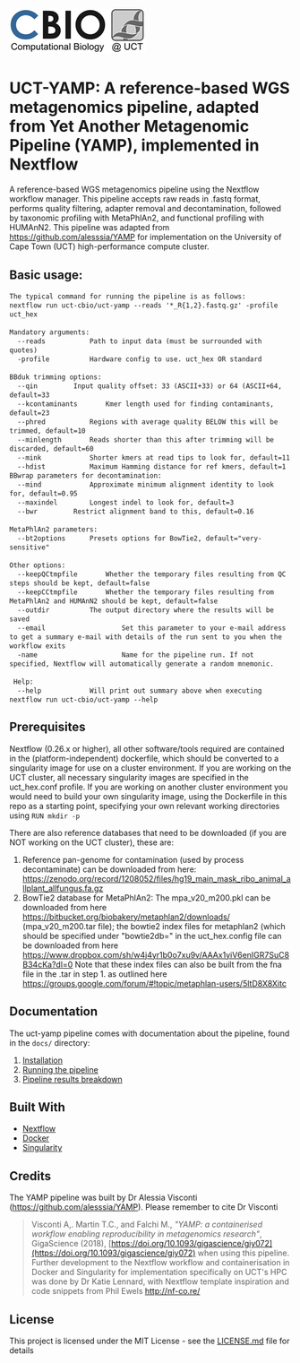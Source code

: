 # ![kviljoen/YAMP](/assets/cbio_logo.png)

# UCT-YAMP: A reference-based WGS metagenomics pipeline, adapted from Yet Another Metagenomic Pipeline (YAMP), implemented in Nextflow

A reference-based WGS metagenomics pipeline using the Nextflow workflow manager. This pipeline accepts raw reads in .fastq format, performs quality filtering, adapter removal and decontamination, followed by taxonomic profiling with MetaPhlAn2, and functional profiling with HUMAnN2. This pipeline was adapted from https://github.com/alesssia/YAMP for implementation on the University of Cape Town (UCT) high-performance compute cluster.

## Basic usage:

    The typical command for running the pipeline is as follows:
    nextflow run uct-cbio/uct-yamp --reads '*_R{1,2}.fastq.gz' -profile uct_hex

    Mandatory arguments:
      --reads			Path to input data (must be surrounded with quotes)
      -profile			Hardware config to use. uct_hex OR standard
      
    BBduk trimming options:
      --qin			Input quality offset: 33 (ASCII+33) or 64 (ASCII+64, default=33
      --kcontaminants		Kmer length used for finding contaminants, default=23	
      --phred			Regions with average quality BELOW this will be trimmed, default=10 
      --minlength		Reads shorter than this after trimming will be discarded, default=60
      --mink			Shorter kmers at read tips to look for, default=11 
      --hdist			Maximum Hamming distance for ref kmers, default=1            
    BBwrap parameters for decontamination:	
      --mind			Approximate minimum alignment identity to look for, default=0.95
      --maxindel		Longest indel to look for, default=3
      --bwr			Restrict alignment band to this, default=0.16
	
    MetaPhlAn2 parameters: 
      --bt2options		Presets options for BowTie2, default="very-sensitive"
      
    Other options:
      --keepQCtmpfile		Whether the temporary files resulting from QC steps should be kept, default=false
      --keepCCtmpfile		Whether the temporary files resulting from MetaPhlAn2 and HUMAnN2 should be kept, default=false 
      --outdir			The output directory where the results will be saved
      --email                   Set this parameter to your e-mail address to get a summary e-mail with details of the run sent to you when the workflow exits
      -name                     Name for the pipeline run. If not specified, Nextflow will automatically generate a random mnemonic.
      
     Help:
      --help			Will print out summary above when executing nextflow run uct-cbio/uct-yamp --help 

## Prerequisites

Nextflow (0.26.x or higher), all other software/tools required are contained in the (platform-independent) dockerfile, which should be converted to a singularity image for use on a cluster environment. If you are working on the UCT cluster, all necessary singularity images are specified in the uct_hex.conf profile. If you are working on another cluster environment you would need to build your own singularity image, using the Dockerfile in this repo as a starting point, specifying your own relevant working directories using ```RUN mkdir -p```

There are also reference databases that need to be downloaded (if you are NOT working on the UCT cluster), these are:
1. Reference pan-genome for contamination (used by process decontaminate) can be downloaded from here: https://zenodo.org/record/1208052/files/hg19_main_mask_ribo_animal_allplant_allfungus.fa.gz
2. BowTie2 database for MetaPhlAn2: The mpa_v20_m200.pkl can be downloaded from here https://bitbucket.org/biobakery/metaphlan2/downloads/ (mpa_v20_m200.tar file); the bowtie2 index files for metaphlan2 (which should be specified under "bowtie2db=" in the uct_hex.config file can be downloaded from here https://www.dropbox.com/sh/w4j4yr1b0o7xu9v/AAAx1yiV6enIGR7SuC8B34cKa?dl=0 Note that these index files can also be built from the fna file in the .tar in step 1. as outlined here https://groups.google.com/forum/#!topic/metaphlan-users/5ltD8X8Xitc

## Documentation
The uct-yamp pipeline comes with documentation about the pipeline, found in the `docs/` directory:

1. [Installation](docs/installation.md)
2. [Running the pipeline](docs/usage.md)
3. [Pipeline results breakdown](docs/results_breakdown.md)

## Built With

* [Nextflow](https://www.nextflow.io/)
* [Docker](https://www.docker.com/what-docker)
* [Singularity](https://singularity.lbl.gov/)


## Credits

The YAMP pipeline was built by Dr Alessia Visconti (https://github.com/alesssia/YAMP). Please remember to cite Dr Visconti  
> Visconti A,. Martin T.C., and Falchi M., *"YAMP: a containerised workflow enabling reproducibility in metagenomics research"*, GigaScience (2018), [https://doi.org/10.1093/gigascience/giy072](https://doi.org/10.1093/gigascience/giy072)
when using this pipeline. Further development to the Nextflow workflow and containerisation in Docker and Singularity for implementation specifically on UCT's HPC was done by Dr Katie Lennard, with Nextflow template inspiration and code snippets from Phil Ewels http://nf-co.re/

## License

This project is licensed under the MIT License - see the [LICENSE.md](LICENSE.md) file for details


